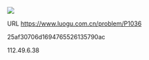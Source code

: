 ![](https://blocksrc.haplat.net/_bot_sbu/sbu-pic.gif)

URL https://www.luogu.com.cn/problem/P1036

25af30706d1694765526135790ac

112.49.6.38

